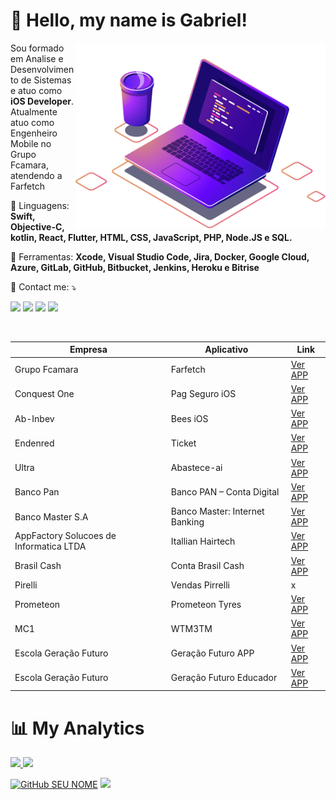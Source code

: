 <h1> 🖖 Hello, my name is <strong>Gabriel!</strong> </h1> 
<img src="https://raw.githubusercontent.com/gcmms/gcmms/master/src/pc.png" min-width="400px" max-width="400px" width="400px" align="right" alt="Computador iuriCode">

<p align="left"> 
  Sou formado em Analise e Desenvolvimento de Sistemas e atuo como <strong>iOS Developer</strong>.<br>
  Atualmente atuo como Engenheiro Mobile no Grupo Fcamara, atendendo a Farfetch
</p>

<p align="left">
  🦄 Linguagens: <strong>Swift, Objective-C, kotlin, React, Flutter, HTML, CSS, JavaScript, PHP, Node.JS e SQL.</strong>
</p>

<p align="left">
  💼 Ferramentas: <strong>Xcode, Visual Studio Code, Jira, Docker, Google Cloud, Azure, GitLab, GitHub, Bitbucket, Jenkins, Heroku e Bitrise </strong>
</p>

<p align="left">
  💌  Contact me: ⤵️
</p>

<p align="left">
  <a href="https://gabrielsanzone.app" target="_blank" alt="meu site">
    <img src="https://img.shields.io/badge/-Portfolio-0008ff?style=flat-square&labelColor=0090ff&logo=safari&logoColor=white" /></a>
    <a href="mailto:gabriel.sanzone.dev@gmail.com" target="_blank" alt="Gmail">
    <img src="https://img.shields.io/badge/-Gmail-FF0000?style=flat-square&labelColor=FF0000&logo=gmail&logoColor=white" /></a>
    <a href="https://www.linkedin.com/in/gabrielsanzone/" target="_blank" alt="Linkedin">
    <img src="https://img.shields.io/badge/-Linkedin-0e76a8?style=flat-     square&logo=Linkedin&logoColor=white&link=https://www.linkedin.com/in/gabrielsanzone/" /></a>
    <a href="https://www.instagram.com/gabriel.sanzone/" target="_blank" alt="Instagram">
    <img src="https://img.shields.io/badge/-Instagram-DF0174?style=flat-square&labelColor=DF0174&logo=instagram&logoColor=white&link=https://www.instagram.com/gabriel.sanzone/"/></a>
    
    
</p>

<br>


| Empresa | Aplicativo |Link|
|--|--|--|
|Grupo Fcamara|Farfetch|[Ver APP](https://apps.apple.com/br/app/farfetch-moda-de-luxo/id906698760)|
|Conquest One|Pag Seguro iOS|[Ver APP](https://apps.apple.com/br/app/banco-pagbank-pagseguro/id1186059012)|
|Ab-Inbev|Bees iOS|[Ver APP](https://apps.apple.com/br/app/bees-us/id1521898668)|
|Endenred|Ticket|[Ver APP](https://apps.apple.com/br/app/ticket/id864205019)|
|Ultra|Abastece-ai|[Ver APP](https://apps.apple.com/br/app/abastece-a%C3%AD-cashback-e-pix/id1052059383)|
|Banco Pan| Banco PAN – Conta Digital|[Ver APP](https://apps.apple.com/br/app/banco-pan-conta-digital/id1410400504)|
|Banco Master S.A|Banco Master: Internet Banking|[Ver APP](https://apps.apple.com/br/app/banco-m%C3%A1xima-internet-banking/id1446888568)|
|AppFactory Solucoes de Informatica LTDA|Itallian Hairtech|[Ver APP](https://apps.apple.com/br/app/itallian-hairtech/id1319429617)|
|Brasil Cash|Conta Brasil Cash |[Ver APP](https://apps.apple.com/br/app/conta-brasil-cash/id1503899771)|
|Pirelli|Vendas Pirrelli|x|
|Prometeon|Prometeon Tyres|[Ver APP](https://apps.apple.com/br/app/prometeon-tyres/id1207388924)|
|MC1|WTM3TM|[Ver APP](https://apps.apple.com/br/app/wtm3d/id1539497527)|
|Escola Geração Futuro|Geração Futuro APP|[Ver APP](https://apps.apple.com/br/app/escola-gera%C3%A7%C3%A3o-futuro/id1491994820)|
|Escola Geração Futuro|Geração Futuro Educador|[Ver APP](https://apps.apple.com/br/app/escola-gera%C3%A7%C3%A3o-futuro/id1491994820)|


<h1> 📊 My Analytics </h1>

<a href="https://github.com/gcmms">
  <img height="180em" src="https://github-readme-stats.vercel.app/api?username=gcmms&show_icons=true" />
</a>
<a href="https://github.com/gcmms">
  <img height="180em" src="https://github-readme-stats.vercel.app/api/top-langs/?username=gcmms&hide_langs_below=1&layout=compact" />
</a>

[![GitHub SEU NOME]( https://img.shields.io/github/followers/gcmms?label=follow&style=social)](https://github.com/gcmms)
![](https://komarev.com/ghpvc/?username=gcmms&color=006bed)
